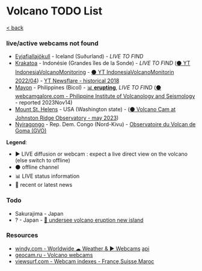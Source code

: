 # Volcano TODO List

[< back](../../../../README.md)

### live/active webcams not found
* [Eyjafjallajökull](https://fr.wikipedia.org/wiki/Eyjafjallaj%C3%B6kull) - Iceland (Suðurland) - *LIVE TO FIND*
* [Krakatoa](https://fr.wikipedia.org/wiki/Krakatoa) - Indonésie (Grandes îles de la Sonde) - *LIVE TO FIND* ([⚫ YT IndonesiaVolcanoMonitoring](https://www.youtube.com/c/IndonesiaVolcanoMonitoring/live) - [⚫ YT IndonesiaVolcanoMonitorin 2022/04](https://www.youtube.com/watch?v=BO7OGzEIoFU)) - [YT Newsflare - historical 2018](https://www.youtube.com/watch?v=NGcbNn4Vk1w)
* [Mayon](https://fr.wikipedia.org/wiki/Mayon) - Philippines (Bicol) - [📊 **erupting**](https://www.volcanodiscovery.com/mayon.html), *LIVE TO FIND* ([⚫ webcamgalore.com - Philippine Institute of Volcanology and Seismology](https://www.webcamgalore.com/webcam/Philippines/Mayon/30068.html) - reported 2023Nov14)
* [Mount St. Helens](https://fr.wikipedia.org/wiki/Mont_Saint_Helens) - USA (Washington state) - ([⚫ Volcano Cam at Johnston Ridge Observatory - may 2023](https://www.usgs.gov/media/webcams/johnston-ridge-observatory-mount-st-helens))
* [Nyiragongo](https://fr.wikipedia.org/wiki/Nyiragongo) - Rep. Dem. Congo (Nord-Kivu) - [Observatoire du Volcan de Goma (GVO)](https://ovg-rdc.cd/nyiragongo/)
  
**Legend**:
* ▶️ LIVE diffusion or webcam : expect a live direct view on the volcano (else switch to offline)
* ⚫ offline channel
* 📊 LIVE status information
* 📰 recent or latest news

### Todo
* Sakurajima - Japan
* ? - Japan - [📰 undersee volcano eruption new island](https://abc7.com/undersea-volcano-eruption-new-island-japan/14039281/)

### Resources
* [windy.com - Worldwide ☁ Weather & ▶️ Webcams](https://www.windy.com/fr/-Webcams/Italie/Sicile/Mascali/webcams/1669473572?37.757,14.759,10) [api](https://api.windy.com/webcams)
* [geocam.ru - Volcano webcams](https://www.geocam.ru/en/in/all/volcanoes/)
* [viewsurf.com - Webcam indexes - France,Suisse,Maroc](https://viewsurf.com)
